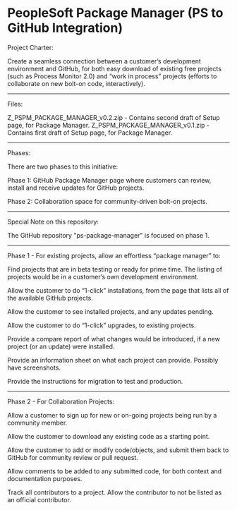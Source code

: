 # PeopleSoft Package Manager (PS to GitHub Integration)

Project Charter:

Create a seamless connection between a customer’s development environment and GitHub, for both easy download of existing free projects (such as Process Monitor 2.0) and “work in process” projects (efforts to collaborate on new bolt-on code, interactively).

***************************************************************************
Files:

Z_PSPM_PACKAGE_MANAGER_v0.2.zip - Contains second draft of Setup page, for Package Manager.
Z_PSPM_PACKAGE_MANAGER_v0.1.zip - Contains first draft of Setup page, for Package Manager.

***************************************************************************
Phases:

There are two phases to this initiative:

Phase 1:  GitHub Package Manager page where customers can review, install and receive updates for GitHub projects.

Phase 2:  Collaboration space for community-driven bolt-on projects.

***************************************************************************
Special Note on this repository:

The GitHub repository "ps-package-manager" is focused on phase 1.
***************************************************************************

Phase 1 - For existing projects, allow an effortless “package manager” to:

Find projects that are in beta testing or ready for prime time.  The listing of projects would be in a customer’s own development environment.

Allow the customer to do “1-click” installations, from the page that lists all of the available GitHub projects.

Allow the customer to see installed projects, and any updates pending.

Allow the customer to do “1-click” upgrades, to existing projects.

Provide a compare report of what changes would be introduced, if a new project (or an update) were installed.

Provide an information sheet on what each project can provide.  Possibly have screenshots.

Provide the instructions for migration to test and production.

***************************************************************************

Phase 2 - For Collaboration Projects:

Allow a customer to sign up for new or on-going projects being run by a community member.

Allow the customer to download any existing code as a starting point.

Allow the customer to add or modify code/objects, and submit them back to GitHub for community review or pull request.

Allow comments to be added to any submitted code, for both context and documentation purposes.

Track all contributors to a project.  Allow the contributor to not be listed as an official contributor. 
